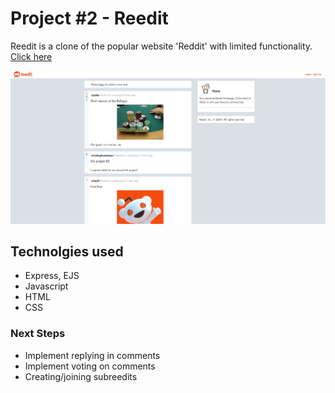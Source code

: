# Project #2 - Reedit
Reedit is a clone of the popular website 'Reddit' with limited functionality.  [Click here](https://reedit.onrender.com)

![Alt text](image.png)

## Technolgies used
- Express, EJS
- Javascript
- HTML
- CSS

### Next Steps
- Implement replying in comments
- Implement voting on comments
- Creating/joining subreedits

